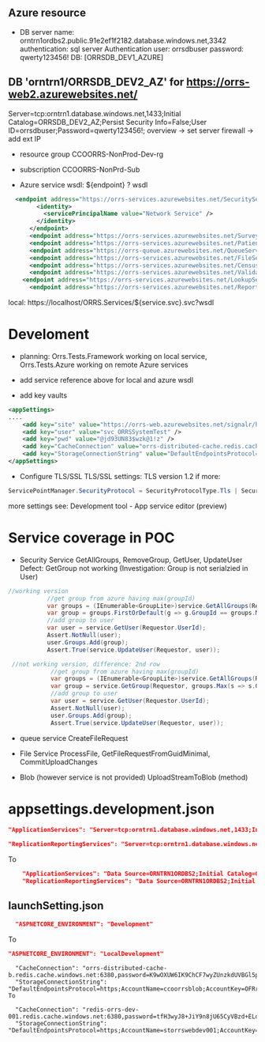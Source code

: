 ## Azure resource
* DB
server name: orntrn1ordbs2.public.91e2ef1f2182.database.windows.net,3342
authentication: sql server Authentication
user: orrsdbuser
password: qwerty123456!
DB: [ORRSDB_DEV1_AZURE]

## DB 'orntrn1/ORRSDB_DEV2_AZ' for  https://orrs-web2.azurewebsites.net/  
Server=tcp:orntrn1.database.windows.net,1433;Initial Catalog=ORRSDB_DEV2_AZ;Persist Security Info=False;User ID=orrsdbuser;Password=qwerty123456!;
overview -> set server firewall -> add ext IP


* resource group
CCOORRS-NonProd-Dev-rg

* subscription
CCOORRS-NonPrd-Sub

* Azure service wsdl: ${endpoint} ? wsdl
```xml
  <endpoint address="https://orrs-services.azurewebsites.net/SecurityService.svc" behaviorConfiguration="ServiceViewEventBehavior" binding="wsHttpBinding" bindingConfiguration="WSHttpBinding_ISecurityService" contract="SecurityServiceReference.ISecurityService" name="WSHttpBinding_ISecurityService">
        <identity>
          <servicePrincipalName value="Network Service" />
        </identity>
      </endpoint>
      <endpoint address="https://orrs-services.azurewebsites.net/SurveyService.svc" />
      <endpoint address="https://orrs-services.azurewebsites.net/PatientService.svc" />
      <endpoint address="https://orrs-queue.azurewebsites.net/QueueService.svc" />
      <endpoint address="https://orrs-services.azurewebsites.net/FileService.svc" />
      <endpoint address="https://orrs-services.azurewebsites.net/CensusService.svc" />
      <endpoint address="https://orrs-services.azurewebsites.net/ValidationService.svc" />
    <endpoint address="https://orrs-services.azurewebsites.net/LookupService.svc" />
      <endpoint address="https://orrs-services.azurewebsites.net/ReportService.svc"  />
```

local: https://localhost/ORRS.Services/${service.svc}.svc?wsdl

# Develoment

* planning: Orrs.Tests.Framework working on local service, Orrs.Tests.Azure working on remote Azure services

* add service reference above for local and azure wsdl

* add key vaults
```xml
<appSettings>
....
    <add key="site" value="https://orrs-web.azurewebsites.net/signalr/hubs" />
    <add key="user" value="svc_ORRSSystemTest" />
    <add key="pwd" value="@jd93UN83$wzk@1!z" />
    <add key="CacheConnection" value="orrs-distributed-cache.redis.cache.windows.net:6380,password=15MPs1qMrXvfa1Kqzr3qgjb8VPpriSHH40ISiOPS+HA=,ssl=True,abortConnect=False" />
    <add key="StorageConnectionString" value="DefaultEndpointsProtocol=https;AccountName=ccoorrsblob;AccountKey=OFRrlrigHoUIYk42SqdOxJEA8CWlzP9T6jlHR3sBsy72fISp8k4dCATNQaknZArA6s1uP+s+22HTjCvKonQsFg==;EndpointSuffix=core.windows.net" />
</appSettings>
```

* Configure TLS/SSL
TLS/SSL settings: TLS version 1.2
if more: 
```csharp
ServicePointManager.SecurityProtocol = SecurityProtocolType.Tls | SecurityProtocolType.Tls11 | SecurityProtocolType.Tls12 | SecurityProtocolType.Ssl3;
```
more settings see: Development tool - App service editor (preview)

# Service coverage in POC

* Security Service
 GetAllGroups, RemoveGroup, GetUser, UpdateUser
 Defect: GetGroup not working (Investigation: Group is not serialzied in User)

 ```csharp
 //working version
            //get group from azure having max(groupId)
            var groups = (IEnumerable<GroupLite>)service.GetAllGroups(Requestor);
            var group = groups.FirstOrDefault(g => g.GroupId == groups.Max(s => s.GroupId));
            //add group to user
            var user = service.GetUser(Requestor.UserId);
            Assert.NotNull(user);
            user.Groups.Add(group);
            Assert.True(service.UpdateUser(Requestor, user));
```

```csharp
 //not working version, difference: 2nd row
            //get group from azure having max(groupId)
            var groups = (IEnumerable<GroupLite>)service.GetAllGroups(Requestor);
            var group = service.GetGroup(Requestor, groups.Max(s => s.GroupId));
            //add group to user
            var user = service.GetUser(Requestor.UserId);
            Assert.NotNull(user);
            user.Groups.Add(group);
            Assert.True(service.UpdateUser(Requestor, user));
```

* queue service
CreateFileRequest

* File Service
ProcessFile, GetFileRequestFromGuidMinimal, CommitUploadChanges

* Blob (however service is not provided)
UploadStreamToBlob  (method)


# appsettings.development.json

```json
"ApplicationServices": "Server=tcp:orntrn1.database.windows.net,1433;Initial Catalog=ORRSDB_DEV2_AZ;Persist Security Info=False;User ID=orrsdbuser;Password=qwerty123456!;Connection Timeout=300;",

"ReplicationReportingServices": "Server=tcp:orntrn1.database.windows.net,1433;Initial Catalog=ORRSDB_DEV2_AZ;Persist Security Info=False;User ID=orrsdbuser;Password=qwerty123456!;Connection Timeout=300;"
```
To
```json
    "ApplicationServices": "Data Source=ORNTRN1ORDBS2;Initial Catalog=ORRSDB_DEV1_Automation_Nasser;User Id=ORRSUser; Password=Abcd1234;Connection Timeout=300;Persist Security Info=False;",    
    "ReplicationReportingServices": "Data Source=ORNTRN1ORDBS2;Initial Catalog=ORRSDB_DEV1_Automation_Nasser;User Id=ORRSUser; Password=Abcd1234;Connection Timeout=300;Persist Security Info=False;"
```

## launchSetting.json
```json
  "ASPNETCORE_ENVIRONMENT": "Development"
```  
To
```json
"ASPNETCORE_ENVIRONMENT": "LocalDevelopment"
```


```  
  "CacheConnection": "orrs-distributed-cache-b.redis.cache.windows.net:6380,password=K9wOXUW6IK9ChCF7wyZUnzkdUVBGl5pLbcMVCAEscew=,ssl=True,abortConnect=False",
  "StorageConnectionString": "DefaultEndpointsProtocol=https;AccountName=ccoorrsblob;AccountKey=OFRrlrigHoUIYk42SqdOxJEA8CWlzP9T6jlHR3sBsy72fISp8k4dCATNQaknZArA6s1uP+s+22HTjCvKonQsFg==;EndpointSuffix=core.windows.net",
To

  "CacheConnection": "redis-orrs-dev-001.redis.cache.windows.net:6380,password=tfH3wyJ8+JiY9n8jU65CyVBzd+ELobPnci7FlvuqQVU=,ssl=True,abortConnect=False",
  "StorageConnectionString": "DefaultEndpointsProtocol=https;AccountName=storrswebdev001;AccountKey=iHR9qbm9NOsyHIwZCzKa2lcgf/xZbxXqQI7HKlXRbCV0VR7IcCqLVxUMw1bJ9V6F2Y4YmqZ72noZnPP3ILwU5A==;EndpointSuffix=core.windows.net",
  
